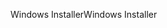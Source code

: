 <span data-ttu-id="a5fa2-101">Windows Installer</span><span class="sxs-lookup"><span data-stu-id="a5fa2-101">Windows Installer</span></span>